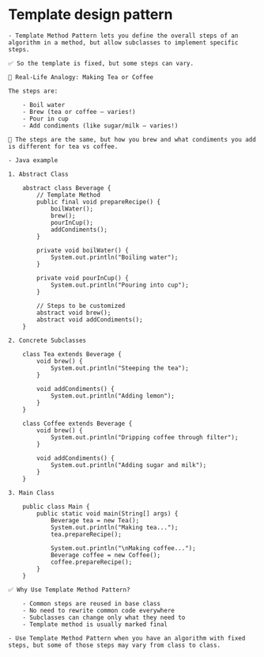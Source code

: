 # Template design pattern

    - Template Method Pattern lets you define the overall steps of an algorithm in a method, but allow subclasses to implement specific steps.

    ✅ So the template is fixed, but some steps can vary.
    
    🍳 Real-Life Analogy: Making Tea or Coffee

    The steps are:

        - Boil water
        - Brew (tea or coffee — varies!)
        - Pour in cup
        - Add condiments (like sugar/milk — varies!)

    🔁 The steps are the same, but how you brew and what condiments you add is different for tea vs coffee.

    - Java example

    1. Abstract Class

        abstract class Beverage {
            // Template Method
            public final void prepareRecipe() {
                boilWater();
                brew();
                pourInCup();
                addCondiments();
            }

            private void boilWater() {
                System.out.println("Boiling water");
            }

            private void pourInCup() {
                System.out.println("Pouring into cup");
            }

            // Steps to be customized
            abstract void brew();
            abstract void addCondiments();
        }

    2. Concrete Subclasses

        class Tea extends Beverage {
            void brew() {
                System.out.println("Steeping the tea");
            }

            void addCondiments() {
                System.out.println("Adding lemon");
            }
        }

        class Coffee extends Beverage {
            void brew() {
                System.out.println("Dripping coffee through filter");
            }

            void addCondiments() {
                System.out.println("Adding sugar and milk");
            }
        }

    3. Main Class

        public class Main {
            public static void main(String[] args) {
                Beverage tea = new Tea();
                System.out.println("Making tea...");
                tea.prepareRecipe();

                System.out.println("\nMaking coffee...");
                Beverage coffee = new Coffee();
                coffee.prepareRecipe();
            }
        }

    ✅ Why Use Template Method Pattern?

        - Common steps are reused in base class
        - No need to rewrite common code everywhere
        - Subclasses can change only what they need to
        - Template method is usually marked final

    - Use Template Method Pattern when you have an algorithm with fixed steps, but some of those steps may vary from class to class.